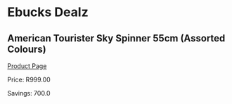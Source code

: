 
# Ebucks Dealz
## American Tourister Sky Spinner 55cm (Assorted Colours)
[Product Page](https://www.ebucks.com/web/shop/productSelected.do?prodId=1045020588&catId=1158501102)

Price: R999.00

Savings: 700.0


	